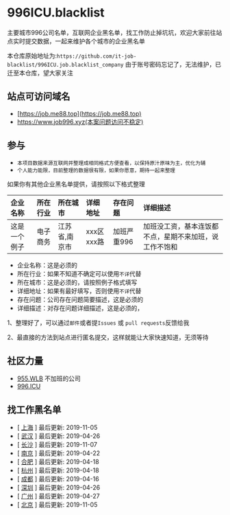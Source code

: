 # 996ICU.blacklist

主要城市996公司名单，互联网企业黑名单，找工作防止掉坑坑，欢迎大家前往站点实时提交数据，一起来维护各个城市的企业黑名单

本仓库原始地址为:`https://github.com/it-job-blacklist/996ICU.job.blacklist_company`
由于账号密码忘记了，无法维护，已迁至本仓库，望大家关注

## 站点可访问域名
- [https://job.me88.top](https://job.me88.top)
- https://www.job996.xyz(本案问题访问不稳定)

## 参与
- `本项目数据来源互联网并整理成相同格式方便查看，以保持原汁原味为主，优化为辅`
- `个人能力能限，目前整理的数据很有限，如果你愿意，期待一起来整理`

如果你有其他企业黑名单提供，请按照以下格式整理

| 企业名称 | 所在行业 | 所在城市 | 详细地址 | 存在问题 | 详细描述 |
| :----- | :------ | :------ | :------ | :----- | :------ |
这是一个例子|电子商务|江苏省,南京市|xxx区xxx路|加班严重996|加班没工资，基本连饭都不点，星期不来加班，说工作不饱和

- 企业名称：这是必须的
- 所在行业：如果不知道不确定可以使用`不详`代替
- 所在城市：这是必须的，请按照例子格式填写
- 详细地址：如果有最好填写，否则使用`不详`代替
- 存在问题：公司存在问题简要描述，这是必须的
- 详细描述：对存在问题详细描述，这是必须的，

1、整理好了，可以通过`邮件`或者提`Issues` 或 `pull requests`反馈给我

2、最直接的方法到站点进行匿名提交，这样就能让大家快速知道，无须等待


## 社区力量
- [955.WLB](https://github.com/ZuopanYao/955.WLB) 不加班的公司
- [996.ICU](https://github.com/ZuopanYao/996.ICU)

## 找工作黑名单
- [ [上海](./ShangHai.md) ] 最后更新: 2019-11-05
- [ [武汉](./Wuhan.md) ] 最后更新: 2019-04-26
- [ [长沙](./Changsha.md) ] 最后更新: 2019-11-07
- [ [南京](./Nanjing.md) ] 最后更新: 2019-04-22
- [ [合肥](./Hefei.md) ] 最后更新: 2019-04-18
- [ [杭州](./Hangzhou.md) ] 最后更新: 2019-04-18
- [ [成都](./Chengdu.md) ] 最后更新: 2019-04-16
- [ [深圳](./Shenzhen.md) ] 最后更新: 2019-04-26
- [ [广州](./Guangzhou.md) ] 最后更新: 2019-04-27
- [ [北京](./Beijing.md) ] 最后更新: 2019-11-05
